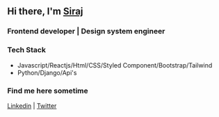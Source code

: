 ## Hi there, I'm [Siraj]  


### Frontend developer | Design system engineer

### Tech Stack
- Javascript/Reactjs/Html/CSS/Styled Component/Bootstrap/Tailwind
- Python/Django/Api's

### Find me here sometime
[Linkedin] | [Twitter]

<br/>

[Siraj]: https://portfolio-2-0-hazel-one.vercel.app/
[twitter]: https://twitter.com/sirajofcl
[linkedin]: https://linkedin.com/in/sirajofcl

